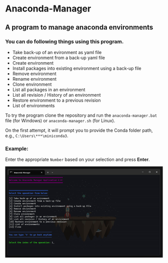 # Anaconda-Manager
## A program to manage anaconda environments

### You can do following things using this program.

- Take back-up of an evironment as yaml file
- Create environment from a back-up yaml file
- Create environment
- Install packages into existing environment using a back-up file
- Remove environment
- Rename environment
- Clone environment
- List all packages in an environment
- List all revision / History of an environment
- Restore environment to a previous revision
- List of environments

To try the program clone the repository and run the `anaconda-manager.bat` file (for Windows) or `anaconda-manager.sh` (for Linux).

On the first attempt, it will prompt you to provide the Conda folder path, e.g., `C:\Users\***\miniconda3`.

### Example: 

Enter the appropriate `Number` based on your selection and press **Enter**.

![Example](https://github.com/mkreman/Anaconda-Manager/blob/main/example.gif)

